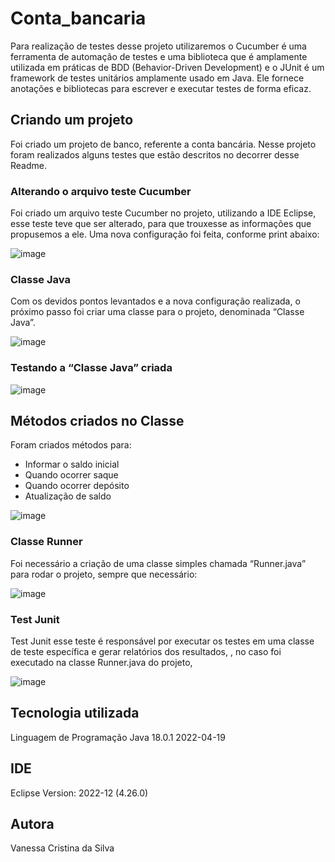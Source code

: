 # Conta_bancaria
<p> Para realização de testes desse projeto utilizaremos o Cucumber é uma ferramenta de automação de testes e uma biblioteca que é amplamente utilizada em práticas de BDD (Behavior-Driven Development) e o JUnit é um framework de testes unitários amplamente usado em Java. Ele fornece anotações e bibliotecas para escrever e executar testes de forma eficaz.</p>

## Criando um projeto
Foi criado um projeto de banco, referente a conta bancária. Nesse projeto foram realizados alguns testes que estão descritos no decorrer desse Readme.

### Alterando o arquivo teste Cucumber
Foi criado um arquivo teste Cucumber no projeto, utilizando a IDE Eclipse, esse teste teve que ser alterado, para que trouxesse as informações que propusemos a ele.
Uma nova configuração foi feita, conforme print abaixo:
 
![image](https://github.com/VanessaCristinaSilva/Conta_bancaria/assets/115050243/e600a739-3d29-4298-93ea-b4511cf2c72d)

### Classe Java
Com os devidos pontos levantados e a nova configuração realizada, o próximo passo foi criar uma classe para o projeto, denominada “Classe Java”.

![image](https://github.com/VanessaCristinaSilva/Conta_bancaria/assets/115050243/5b3f3901-5acb-4088-aec0-7b49f39dd7ff)

 
### Testando a “Classe Java” criada

 ![image](https://github.com/VanessaCristinaSilva/Conta_bancaria/assets/115050243/e31c1c95-7613-4be5-8ea6-78a7098c1593)

## Métodos criados no Classe

Foram criados métodos para:

+ Informar o saldo inicial
+ Quando ocorrer saque
+ Quando ocorrer depósito
+ Atualização de saldo
  
![image](https://github.com/VanessaCristinaSilva/Conta_bancaria/assets/115050243/ea744184-40cc-4aa3-a1d1-de7a738ace9a)


### Classe Runner
Foi necessário a criação de uma classe simples chamada “Runner.java” para rodar o projeto, sempre que necessário:

![image](https://github.com/VanessaCristinaSilva/Conta_bancaria/assets/115050243/4061561e-0d2b-4084-b1a6-c0b801cda16c)
 
### Test Junit
Test Junit esse teste é responsável por executar os testes em uma classe de teste específica e gerar relatórios dos resultados, , no caso foi executado na classe Runner.java do projeto,
 
![image](https://github.com/VanessaCristinaSilva/Conta_bancaria/assets/115050243/c8bcd260-2ac0-4246-8ca0-a28a0787ae69)

## Tecnologia utilizada
Linguagem de Programação Java 18.0.1 2022-04-19

## IDE
Eclipse Version: 2022-12 (4.26.0)

## Autora
Vanessa Cristina da Silva


